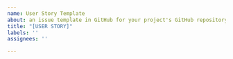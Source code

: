 ```yaml
---
name: User Story Template
about: an issue template in GitHub for your project's GitHub repository
title: "[USER STORY]"
labels: ''
assignees: ''

---
```



